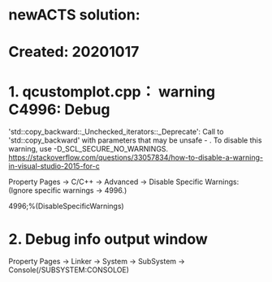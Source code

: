 # newACTS solution: 

# Created: 20201017

 # 1. qcustomplot.cpp： warning C4996:  Debug  

'std::copy_backward::_Unchecked_iterators::_Deprecate': Call to 'std::copy_backward' with parameters that may be unsafe - . To disable this warning, use -D_SCL_SECURE_NO_WARNINGS. 
https://stackoverflow.com/questions/33057834/how-to-disable-a-warning-in-visual-studio-2015-for-c

Property Pages -> C/C++ -> Advanced -> Disable Specific Warnings: (Ignore specific warnings -> 4996.)

4996;%(DisableSpecificWarnings)


# 2. Debug info output window

Property Pages -> Linker -> System -> SubSystem -> Console(/SUBSYSTEM:CONSOLOE)
